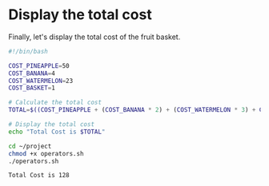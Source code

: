 # Display the total cost

Finally, let's display the total cost of the fruit basket.

```bash
#!/bin/bash

COST_PINEAPPLE=50
COST_BANANA=4
COST_WATERMELON=23
COST_BASKET=1

# Calculate the total cost
TOTAL=$((COST_PINEAPPLE + (COST_BANANA * 2) + (COST_WATERMELON * 3) + COST_BASKET))

# Display the total cost
echo "Total Cost is $TOTAL"
```

```bash
cd ~/project
chmod +x operators.sh
./operators.sh
```

```text
Total Cost is 128
```
